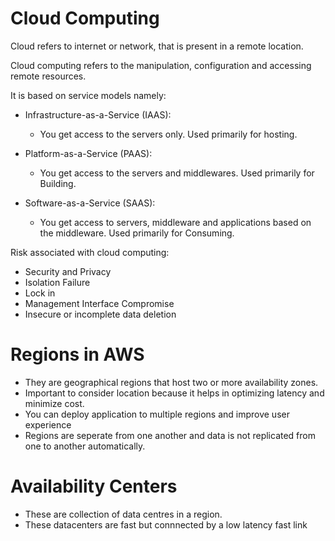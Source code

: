 # Cloud Computing 

Cloud refers to internet or network, that is present in a remote location. 

Cloud computing refers to the manipulation, configuration and accessing remote resources. 

It is based on service models namely: 

- Infrastructure-as-a-Service (IAAS):
  - You get access to the servers only. Used primarily for hosting. 

- Platform-as-a-Service (PAAS):
  - You get access to the servers and middlewares. Used primarily for Building. 

- Software-as-a-Service (SAAS):
  - You get access to servers, middleware and applications based on the middleware. Used primarily for Consuming. 

Risk associated with cloud computing: 
- Security and Privacy 
- Isolation Failure 
- Lock in 
- Management Interface Compromise
- Insecure or incomplete data deletion 

# Regions in AWS
- They are geographical regions that host two or more availability zones. 
- Important to consider location because it helps in optimizing latency and minimize cost. 
- You can deploy application to multiple regions and improve user experience 
- Regions are seperate from one another and data is not replicated from one to another automatically. 

# Availability Centers
- These are collection of data centres in a region. 
- These datacenters are fast but connnected by a low latency fast link 
